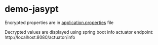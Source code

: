 # demo-jasypt

Encrypted properties are in [application.properties](./src/main/resources/application.properties) file

Decrypted values are displayed using spring boot info actuator endpoint: http://localhost:8080/actuator/info

